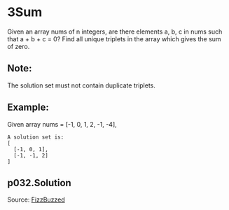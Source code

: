 # 3Sum

Given an array nums of n integers,
are there elements a, b, c in nums such that a + b + c = 0?
Find all unique triplets in the array which gives the sum of zero.

## Note:

The solution set must not contain duplicate triplets.

## Example:

Given array nums = [-1, 0, 1, 2, -1, -4],

```
A solution set is:
[
  [-1, 0, 1],
  [-1, -1, 2]
]
```

## p032.Solution

Source: [FizzBuzzed](https://fizzbuzzed.com/top-interview-questions-1/)


